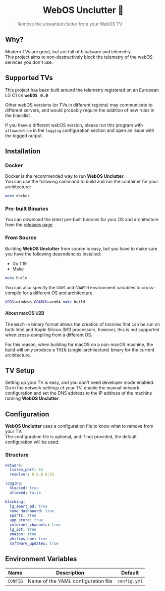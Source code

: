 <h1 align="center">WebOS Unclutter 🧼</h1>

> Remove the unwanted clutter from your WebOS TV.

## Why?

Modern TVs are great, but are full of bloatware and telemetry.<br>
This project aims to non-destructively block the telemetry of the webOS services you don't use.

## Supported TVs

This project has been built around the telemetry registered on an European LG C1 on <kbd><b>webOS 6.0</b></kbd>

Other webOS versions (or TVs in different regions) may communicate to different servers, and would probably require the addition of new rules in the blacklist.

If you have a different webOS version, please run this program with `allowed=true` in the `logging` configuration section and open an issue with the logged output.

## Installation

### Docker

Docker is the recommended way to run <b>WebOS Unclutter</b>.<br>
You can use the following command to build and run the container for your architecture:

```bash
make docker
```

### Pre-built Binaries

You can download the latest pre-built binaries for your OS and architecture from the [releases page](https://github.com/sonodima/webos-unclutter/releases)

### From Source

Building <b>WebOS Unclutter</b> from source is easy, but you have to make sure you have the following dependencies installed:

- Go 1.19
- Make

```bash
make build
```

You can also specify the `GOOS` and `GOARCH` environment variables to cross-compile for a different OS and architecture.

```bash
GOOS=windows GOARCH=arm64 make build
```

#### About macOS U2B

The <kbd>mach-o</kbd> binary format allows the creation of binaries that can be run on both Intel and Apple Silicon _(M1)_ processors, however, this is not supported when cross-compiling from a different OS.

For this reason, when building for macOS on a non-macOS machine, the build will only produce a <kbd>THIN</kbd> (single-architecture) binary for the current architecture.

## TV Setup

Setting up your TV is easy, and you don't need developer mode enabled.<br>
Go in the network settings of your TV, enable the manual network configuration and set the DNS address to the IP address of the machine running <b>WebOS Unclutter</b>.

## Configuration

<b>WebOS Unclutter</b> uses a configuration file to know what to remove from your TV.<br>
The configuration file is optional, and if not provided, the default configuration will be used.<br>

### Structure

```yaml
network:
  listen_port: 53
  resolver: 8.8.8.8:53

logging:
  blocked: true
  allowed: false

blocking:
  lg_smart_ad: true
  home_dashboard: true
  sports: true
  app_store: true
  internet_channels: true
  lg_iot: true
  amazon: true
  philips_hue: true
  software_updates: true
```

## Environment Variables

| Name     | Description                         | Default      |
| -------- | ----------------------------------- | ------------ |
| `CONFIG` | Name of the YAML configuration file | `config.yml` |
